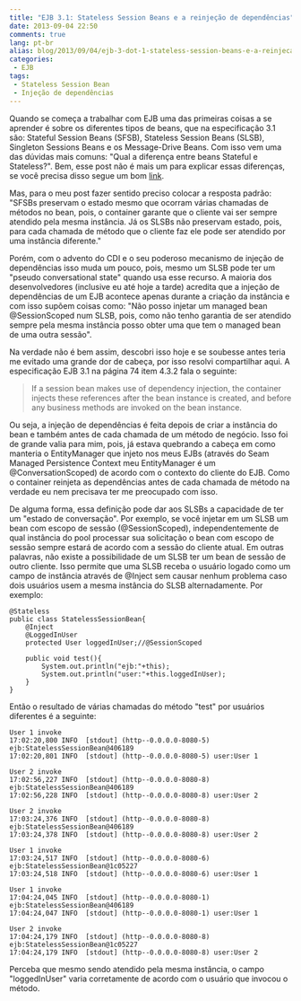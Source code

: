 ```yaml
---
title: "EJB 3.1: Stateless Session Beans e a reinjeção de dependências"
date: 2013-09-04 22:50
comments: true
lang: pt-br
alias: blog/2013/09/04/ejb-3-dot-1-stateless-session-beans-e-a-reinjecao-de-dependencias/index.html
categories:
 - EJB
tags:
 - Stateless Session Bean
 - Injeção de dependências
---
```


Quando se começa a trabalhar com EJB uma das primeiras coisas a se aprender é sobre os diferentes tipos de beans, que na especificação 3.1 são: Stateful Session Beans (SFSB), Stateless Session Beans (SLSB), Singleton Sessions Beans e os Message-Drive Beans. Com isso vem uma das dúvidas mais comuns: "Qual a diferença entre beans Stateful e Stateless?". Bem, esse post não é mais um para explicar essas diferenças, se você precisa disso segue um bom <a target="_blank" href="http://www.theserverside.com/tutorial/Which-EJB-to-use-Stateful-stateless-and-singleton-session-beans-compared">link</a>.

<!-- more -->

Mas, para o meu post fazer sentido preciso colocar a resposta padrão: "SFSBs preservam o estado mesmo que ocorram várias chamadas de métodos no bean, pois, o container garante que o cliente vai ser sempre atendido pela mesma instância. Já os SLSBs não preservam estado, pois, para cada chamada de método que o cliente faz ele pode ser atendido por uma instância diferente."

Porém, com o advento do CDI e o seu poderoso mecanismo de injeção de dependências isso muda um pouco, pois, mesmo um SLSB pode ter um "pseudo conversational state" quando usa esse recurso. A maioria dos desenvolvedores (inclusive eu até hoje a tarde) acredita que a injeção de dependências de um EJB acontece apenas durante a criação da instância e com isso supõem coisas como: "Não posso injetar um managed bean @SessionScoped num SLSB, pois, como não tenho garantia de ser atendido sempre pela mesma instância posso obter uma que tem o managed bean de uma outra sessão".

Na verdade não é bem assim, descobri isso hoje e se soubesse antes teria me evitado uma grande dor de cabeça, por isso resolvi compartilhar aqui. A especificação EJB 3.1 na página 74 item 4.3.2 fala o seguinte:
> If a session bean makes use of dependency injection, the container injects these references after the bean instance is created, and before any business methods are invoked on the bean instance.

Ou seja, a injeção de dependências é feita depois de criar a instância do bean e também antes de cada chamada de um método de negócio. Isso foi de grande valia para mim, pois, já estava quebrando a cabeça em como manteria o EntityManager que injeto nos meus EJBs (através do Seam Managed Persistence Context meu EntityManager é um @ConversationScoped) de acordo com o contexto do cliente do EJB. Como o container reinjeta as dependências antes de cada chamada de método na verdade eu nem precisava ter me preocupado com isso.

De alguma forma, essa definição pode dar aos SLSBs a capacidade de ter um "estado de conversação". Por exemplo, se você injetar em um SLSB um bean com escopo de sessão (@SessionScoped), independentemente de qual instância do pool processar sua solicitação o bean com escopo de sessão sempre estará de acordo com a sessão do cliente atual. Em outras palavras, não existe a possibilidade de um SLSB ter um bean de sessão de outro cliente. Isso permite que uma SLSB receba o usuário logado como um campo de instância através de @Inject sem causar nenhum problema caso dois usuários usem a mesma instância do SLSB alternadamente. Por exemplo:

	@Stateless
	public class StatelessSessionBean{
	    @Inject
	    @LoggedInUser
	    protected User loggedInUser;//@SessionScoped

	    public void test(){
	        System.out.println("ejb:"+this);
	        System.out.println("user:"+this.loggedInUser);
	    }
	}

Então o resultado de várias chamadas do método "test" por usuários diferentes é a seguinte:

	User 1 invoke
	17:02:20,800 INFO  [stdout] (http--0.0.0.0-8080-5) ejb:StatelessSessionBean@406189
	17:02:20,801 INFO  [stdout] (http--0.0.0.0-8080-5) user:User 1

	User 2 invoke
	17:02:56,227 INFO  [stdout] (http--0.0.0.0-8080-8) ejb:StatelessSessionBean@406189
	17:02:56,228 INFO  [stdout] (http--0.0.0.0-8080-8) user:User 2

	User 2 invoke
	17:03:24,376 INFO  [stdout] (http--0.0.0.0-8080-8) ejb:StatelessSessionBean@406189
	17:03:24,378 INFO  [stdout] (http--0.0.0.0-8080-8) user:User 2

	User 1 invoke
	17:03:24,517 INFO  [stdout] (http--0.0.0.0-8080-6) ejb:StatelessSessionBean@1c05227
	17:03:24,518 INFO  [stdout] (http--0.0.0.0-8080-6) user:User 1

	User 1 invoke
	17:04:24,045 INFO  [stdout] (http--0.0.0.0-8080-1) ejb:StatelessSessionBean@406189
	17:04:24,047 INFO  [stdout] (http--0.0.0.0-8080-1) user:User 1

	User 2 invoke
	17:04:24,179 INFO  [stdout] (http--0.0.0.0-8080-8) ejb:StatelessSessionBean@1c05227
	17:04:24,179 INFO  [stdout] (http--0.0.0.0-8080-8) user:User 2

Perceba que mesmo sendo atendido pela mesma instância, o campo "loggedInUser" varia corretamente de acordo com o usuário que invocou o método.
